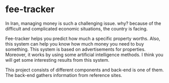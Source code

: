 # fee-tracker
In Iran, managing money is such a challenging issue.
why? because of the difficult and complicated economic situations, the country is facing. 

Fee-tracker helps you predict how much a specific property worths. 
Also, this system can help you know how much money you need to buy something. 
This system is based on advertisements for properties. 
Moreover, it works by using some artificial intelligence methods. 
I think you will get some interesting results from this system.

This project consists of different components and back-end is one of them. 
The back-end gathers information from reference sites.
